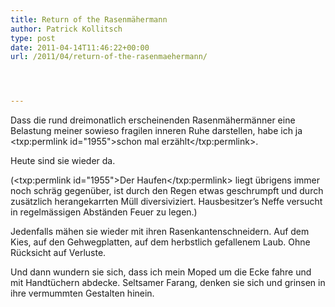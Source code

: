 ```yaml
---
title: Return of the Rasenmähermann
author: Patrick Kollitsch
type: post
date: 2011-04-14T11:46:22+00:00
url: /2011/04/return-of-the-rasenmaehermann/




---
```

Dass die rund dreimonatlich erscheinenden Rasenmähermänner eine Belastung meiner sowieso fragilen inneren Ruhe darstellen, habe ich ja <txp:permlink id="1955">schon mal erzählt</txp:permlink>. 

Heute sind sie wieder da. 

(<txp:permlink id="1955">Der Haufen</txp:permlink> liegt übrigens immer noch schräg gegenüber, ist durch den Regen etwas geschrumpft und durch zusätzlich herangekarrten Müll diversiviziert. Hausbesitzer&#8217;s Neffe versucht in regelmässigen Abständen Feuer zu legen.)

Jedenfalls mähen sie wieder mit ihren Rasenkantenschneidern. Auf dem Kies, auf den Gehwegplatten, auf dem herbstlich gefallenem Laub. Ohne Rücksicht auf Verluste. 

Und dann wundern sie sich, dass ich mein Moped um die Ecke fahre und mit Handtüchern abdecke. Seltsamer Farang, denken sie sich und grinsen in ihre vermummten Gestalten hinein.